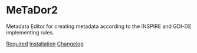 MeTaDor2
========
Metadata Editor for creating metadata according to the INSPIRE and GDI-DE implementing rules.

[Required](app/Resources/doc/required.md)
[Installation](app/Resources/doc/installation.md)
[Changelog](app/Resources/doc/changelog.md)
